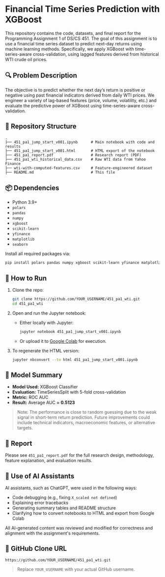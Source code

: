 # Financial Time Series Prediction with XGBoost

This repository contains the code, datasets, and final report for the Programming Assignment 1 of DS/CS 451. The goal of this assignment is to use a financial time series dataset to predict next-day returns using machine learning methods. Specifically, we apply XGBoost with time-series-aware cross-validation, using lagged features derived from historical WTI crude oil prices.

## 🔍 Problem Description

The objective is to predict whether the next day’s return is positive or negative using past financial indicators derived from daily WTI prices. We engineer a variety of lag-based features (price, volume, volatility, etc.) and evaluate the predictive power of XGBoost using time-series-aware cross-validation.

## 🧱 Repository Structure

```
.
├── 451_pa1_jump_start_v001.ipynb      # Main notebook with code and results
├── 451_pa1_jump_start_v001.html       # HTML export of the notebook
├── 451_pa1_report.pdf                 # Research report (PDF)
├── 451_pa1_wti_historical_data.csv    # Raw WTI data from Yahoo Finance
├── wti-with-computed-features.csv     # Feature-engineered dataset
├── README.md                          # This file
```

## 📦 Dependencies

- Python 3.9+
- `polars`
- `pandas`
- `numpy`
- `xgboost`
- `scikit-learn`
- `yfinance`
- `matplotlib`
- `seaborn`

Install all required packages via:

```bash
pip install polars pandas numpy xgboost scikit-learn yfinance matplotlib seaborn
```

## 🚀 How to Run

1. Clone the repo:
   ```bash
   git clone https://github.com/YOUR_USERNAME/451_pa1_wti.git
   cd 451_pa1_wti
   ```

2. Open and run the Jupyter notebook:
   - Either locally with Jupyter:
     ```bash
     jupyter notebook 451_pa1_jump_start_v001.ipynb
     ```
   - Or upload it to [Google Colab](https://colab.research.google.com) for execution.

3. To regenerate the HTML version:
   ```bash
   jupyter nbconvert --to html 451_pa1_jump_start_v001.ipynb
   ```

## 🧪 Model Summary

- **Model Used:** XGBoost Classifier
- **Evaluation:** TimeSeriesSplit with 5-fold cross-validation
- **Metric:** ROC AUC
- **Result:** Average AUC ≈ **0.5123**

> Note: The performance is close to random guessing due to the weak signal in short-term return prediction. Future improvements could include technical indicators, macroeconomic features, or alternative targets.

## 📄 Report

Please see `451_pa1_report.pdf` for the full research design, methodology, feature explanation, and evaluation results.

## 🤖 Use of AI Assistants

AI assistants, such as ChatGPT, were used in the following ways:
- Code debugging (e.g., fixing `X_scaled not defined`)
- Explaining error tracebacks
- Generating summary tables and README structure
- Clarifying how to convert notebooks to HTML and export from Google Colab

All AI-generated content was reviewed and modified for correctness and alignment with the assignment's requirements.

## 🔗 GitHub Clone URL

```
https://github.com/YOUR_USERNAME/451_pa1_wti.git
```

> Replace `YOUR_USERNAME` with your actual GitHub username.
